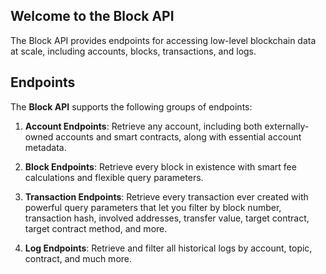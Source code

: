 ## Welcome to the Block API

The Block API provides endpoints for accessing low-level blockchain data at scale, including accounts, blocks, transactions, and logs.

## Endpoints
The **Block API** supports the following groups of endpoints:

1. **Account Endpoints**: Retrieve any account, including both externally-owned accounts and smart contracts, along with essential account metadata.

2. **Block Endpoints**: Retrieve every block in existence with smart fee calculations and flexible query parameters.

3. **Transaction Endpoints**: Retrieve every transaction ever created with powerful query parameters that let you filter by block number, transaction hash, involved addresses, transfer value, target contract, target contract method, and more.

4. **Log Endpoints**: Retrieve and filter all historical logs by account, topic, contract, and much more.
